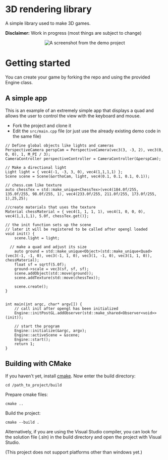 # 3D rendering library
A simple library used to make 3D games.

__Disclaimer:__ Work in progress (most things are subject to change)

<p align="center">
  <img src="https://github.com/user-attachments/assets/0809d40b-d650-477a-816e-063c2c9e091c" alt="A screenshot from the demo project"/>
</p>


# Getting started
You can create your game by forking the repo and using the provided Engine class.
## A simple app
This is an example of an extremely simple app that displays a quad and allows the user to control the view with the keyboard and mouse.
- Fork the project and clone it
- Edit the `src/main.cpp` file (or just use the already existing demo code in the same file)
```
// Define global objects like lights and cameras
PerspectiveCamera perspCam = PerspectiveCamera(vec3(3, -3, 2), vec3(0, 0, 0), 1, M_PI / 3);
CameraController perspectiveController = CameraController(&perspCam);

// Make a directional light
Light light = { vec4(-1, -3, 3, 0), vec4(1,1,1,1) };
Scene scene = Scene(&orthoCam, light, vec4(0.1, 0.1, 0.1, 0.1));

// chess.com like texture
auto chessTex = std::make_unique<ChessTex>(vec4(184.0f/255, 135.0f/255, 98.0f/255, 1), vec4(233.0f/255, 211.0f/255, 173.0f/255, 1),25,25);

//create materials that uses the texture
Material chessMaterial = { vec4(1, 1, 1, 1), vec4(1, 0, 0, 0), vec4(1,1,1,1), 5.0f, chessTex.get()};

// the init function sets up the scene
// later it will be registered to be called after opengl loaded
void init() {
	scene.light = light;

  // make a quad and adjust its size
	auto ground = std::make_unique<Object>(std::make_unique<Quad>(vec3(-1, -1, 0), vec3(-1, 1, 0), vec3(1, -1, 0), vec3(1, 1, 0)), chessMaterial);
	float sf = sqrtf(5.0f);
	ground->scale = vec3(sf, sf, sf);
	scene.addObject(std::move(ground));
	scene.addTexture(std::move(chessTex));

	scene.create();
}


int main(int argc, char* argv[]) {
	// call init after opengl has been initialized
	Engine::initPostGL.addObserver(std::make_shared<Observer<void>>(init));

	// start the program
	Engine::initialize(&argc, argv);
	Engine::activeScene = &scene;
	Engine::start();
	return 1;
}
```

## Building with CMake
If you haven't yet, install [cmake](https://cmake.org/).
Now enter the build directory:

`cd /path_to_project/build`

Prepare cmake files:

`cmake ..`

Build the project:

`cmake --build .`

Alternatively, if you are using the Visual Studio compiler, you can look for the solution file (.sln) in the build directory and open the project with Visual Studio.

(This project does not support platforms other than windows yet.)
